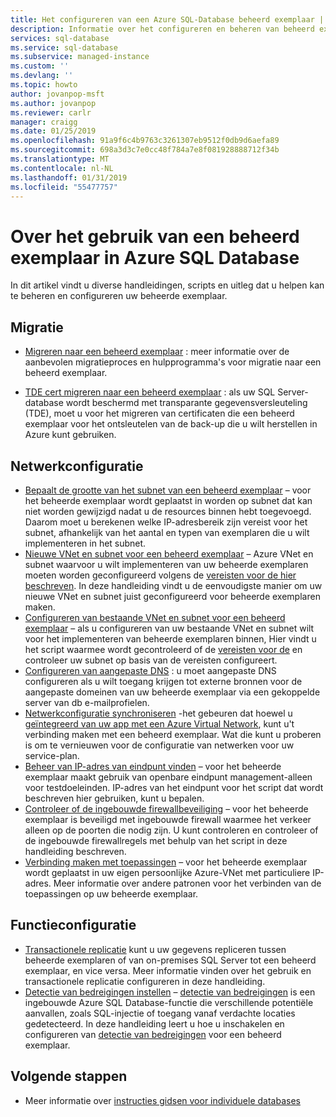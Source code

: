 ```yaml
---
title: Het configureren van een Azure SQL-Database beheerd exemplaar | Microsoft Docs
description: Informatie over het configureren en beheren van beheerd exemplaar voor Azure SQL Database.
services: sql-database
ms.service: sql-database
ms.subservice: managed-instance
ms.custom: ''
ms.devlang: ''
ms.topic: howto
author: jovanpop-msft
ms.author: jovanpop
ms.reviewer: carlr
manager: craigg
ms.date: 01/25/2019
ms.openlocfilehash: 91a9f6c4b9763c3261307eb9512f0db9d6aefa89
ms.sourcegitcommit: 698a3d3c7e0cc48f784a7e8f081928888712f34b
ms.translationtype: MT
ms.contentlocale: nl-NL
ms.lasthandoff: 01/31/2019
ms.locfileid: "55477757"
---
```

# <a name="how-to-use-a-managed-instance-in-azure-sql-database"></a>Over het gebruik van een beheerd exemplaar in Azure SQL Database

In dit artikel vindt u diverse handleidingen, scripts en uitleg dat u helpen kan te beheren en configureren uw beheerde exemplaar.

## <a name="migration"></a>Migratie

- [Migreren naar een beheerd exemplaar](sql-database-managed-instance-migrate.md) : meer informatie over de aanbevolen migratieproces en hulpprogramma's voor migratie naar een beheerd exemplaar.

- [TDE cert migreren naar een beheerd exemplaar](sql-database-managed-instance-migrate-tde-certificate.md) : als uw SQL Server-database wordt beschermd met transparante gegevensversleuteling (TDE), moet u voor het migreren van certificaten die een beheerd exemplaar voor het ontsleutelen van de back-up die u wilt herstellen in Azure kunt gebruiken.

## <a name="network-configuration"></a>Netwerkconfiguratie

- [Bepaalt de grootte van het subnet van een beheerd exemplaar](sql-database-managed-instance-determine-size-vnet-subnet.md) – voor het beheerde exemplaar wordt geplaatst in worden op subnet dat kan niet worden gewijzigd nadat u de resources binnen hebt toegevoegd. Daarom moet u berekenen welke IP-adresbereik zijn vereist voor het subnet, afhankelijk van het aantal en typen van exemplaren die u wilt implementeren in het subnet.
- [Nieuwe VNet en subnet voor een beheerd exemplaar](sql-database-managed-instance-create-vnet-subnet.md) – Azure VNet en subnet waarvoor u wilt implementeren van uw beheerde exemplaren moeten worden geconfigureerd volgens de [vereisten voor de hier beschreven](sql-database-managed-instance-connectivity-architecture.md#network-requirements). In deze handleiding vindt u de eenvoudigste manier om uw nieuwe VNet en subnet juist geconfigureerd voor beheerde exemplaren maken.
- [Configureren van bestaande VNet en subnet voor een beheerd exemplaar](sql-database-managed-instance-configure-vnet-subnet.md) – als u configureren van uw bestaande VNet en subnet wilt voor het implementeren van beheerde exemplaren binnen, Hier vindt u het script waarmee wordt gecontroleerd of de [vereisten voor de](sql-database-managed-instance-connectivity-architecture.md#network-requirements) en controleer uw subnet op basis van de vereisten configureert.
- [Configureren van aangepaste DNS](sql-database-managed-instance-custom-dns.md) : u moet aangepaste DNS configureren als u wilt toegang krijgen tot externe bronnen voor de aangepaste domeinen van uw beheerde exemplaar via een gekoppelde server van db e-mailprofielen.
- [Netwerkconfiguratie synchroniseren](sql-database-managed-instance-sync-network-configuration.md) -het gebeuren dat hoewel u [geïntegreerd van uw app met een Azure Virtual Network](../app-service/web-sites-integrate-with-vnet.md), kunt u&#39;t verbinding maken met een beheerd exemplaar. Wat die kunt u proberen is om te vernieuwen voor de configuratie van netwerken voor uw service-plan.
- [Beheer van IP-adres van eindpunt vinden](sql-database-managed-instance-find-management-endpoint-ip-address.md) – voor het beheerde exemplaar maakt gebruik van openbare eindpunt management-alleen voor testdoeleinden. IP-adres van het eindpunt voor het script dat wordt beschreven hier gebruiken, kunt u bepalen.
- [Controleer of de ingebouwde firewallbeveiliging](sql-database-managed-instance-management-endpoint-verify-built-in-firewall.md) – voor het beheerde exemplaar is beveiligd met ingebouwde firewall waarmee het verkeer alleen op de poorten die nodig zijn. U kunt controleren en controleer of de ingebouwde firewallregels met behulp van het script in deze handleiding beschreven.
- [Verbinding maken met toepassingen](sql-database-managed-instance-connect-app.md) – voor het beheerde exemplaar wordt geplaatst in uw eigen persoonlijke Azure-VNet met particuliere IP-adres. Meer informatie over andere patronen voor het verbinden van de toepassingen op uw beheerde exemplaar.

## <a name="feature-configuration"></a>Functieconfiguratie

- [Transactionele replicatie](replication-with-sql-database-managed-instance.md) kunt u uw gegevens repliceren tussen beheerde exemplaren of van on-premises SQL Server tot een beheerd exemplaar, en vice versa. Meer informatie vinden over het gebruik en transactionele replicatie configureren in deze handleiding.
- [Detectie van bedreigingen instellen](sql-database-managed-instance-threat-detection.md) – [detectie van bedreigingen](sql-database-threat-detection-overview.md) is een ingebouwde Azure SQL Database-functie die verschillende potentiële aanvallen, zoals SQL-injectie of toegang vanaf verdachte locaties gedetecteerd. In deze handleiding leert u hoe u inschakelen en configureren van [detectie van bedreigingen](sql-database-threat-detection-overview.md) voor een beheerd exemplaar.

## <a name="next-steps"></a>Volgende stappen

- Meer informatie over [instructies gidsen voor individuele databases](sql-database-howto-single-database.md)